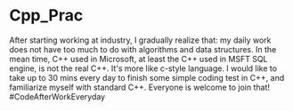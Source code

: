 # Cpp_Prac

After starting working at industry, I gradually realize that: my daily work does not have too much to do with algorithms and data structures. In the mean time, C++ used in Microsoft, at least the C++ used in MSFT SQL engine, is not the real C++. It's more like c-style language. I would like to take up to 30 mins every day to finish some simple coding test in C++, and familiarize myself with standard C++. Everyone is welcome to join that! #CodeAfterWorkEveryday
